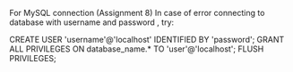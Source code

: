 For MySQL connection (Assignment 8)
In case of error connecting to database with username and password , try:

CREATE USER 'username'@'localhost' IDENTIFIED BY 'password';
GRANT ALL PRIVILEGES ON database_name.* TO 'user'@'localhost';
FLUSH PRIVILEGES;
